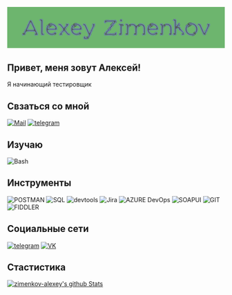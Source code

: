 ![Header](https://github.com/Zimenkov-Alexey/zimenkov-alexey/blob/main/assets/Header.png)

## Привет, меня зовут Алексей!
Я начинающий тестировщик
## Свзаться со мной
[![Mail](https://img.shields.io/badge/Mail-536053?style=for-the-badge&logo=mail.ru)](mailto:beard.89@mail.ru)
[![telegram](https://img.shields.io/badge/telegram-536053?style=for-the-badge&logo=telegram)](https://t.me/alexeyzimenkov)

## Изучаю
![Bash](https://img.shields.io/badge/bash-536053?style=for-the-badge&logo=bash)
## Инструменты
![POSTMAN](https://img.shields.io/badge/POSTMAN-536053?style=for-the-badge&logo=postman)
![SQL](https://img.shields.io/badge/SQL-536053?style=for-the-badge&logo=mysql)
![devtools](https://img.shields.io/badge/DevTools-536053?style=for-the-badge&logo=googlechrome)
![Jira](https://img.shields.io/badge/JIRA-536053?style=for-the-badge&logo=jira)
![AZURE DevOps](https://img.shields.io/badge/azuredevops-536053?style=for-the-badge&logo=azuredevops)
![SOAPUI](https://img.shields.io/badge/SoapUI-536053?style=for-the-badge&logo=SoapUI)
![GIT](https://img.shields.io/badge/GIT-536053?style=for-the-badge&logo=git)
![FIDDLER](https://img.shields.io/badge/FIDDLER-536053?style=for-the-badge&logo=Fiddlerclassic)

## Социальные сети
[![telegram](https://img.shields.io/badge/telegram-536053?style=for-the-badge&logo=telegram)](https://t.me/alexeyzimenkov)
[![VK](https://img.shields.io/badge/VK-536053?style=for-the-badge&logo=VK)](https://vk.com/beard_zimenkov)

## Стастистика
[![zimenkov-alexey's github Stats](https://github-readme-stats.vercel.app/api?username=zimenkov-alexey&show_icons=true&theme=dark)](https://github.com/zimenkov-alexey/github-readme-stats)